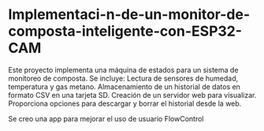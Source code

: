 # Implementaci-n-de-un-monitor-de-composta-inteligente-con-ESP32-CAM
Este proyecto implementa una máquina de estados para un sistema de monitoreo de composta. Se incluye: Lectura de sensores de humedad, temperatura y gas metano. Almacenamiento de un historial de datos en formato CSV en una tarjeta SD. Creación de un servidor web para visualizar. Proporciona opciones para descargar y borrar el historial desde la web.

Se creo una app para mejorar el uso de usuario FlowControl
